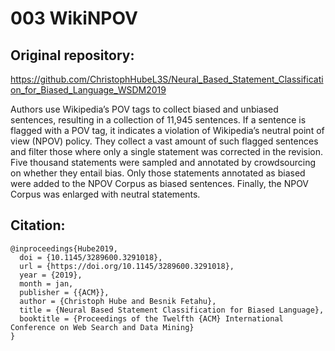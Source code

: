 # 003 WikiNPOV




## Original repository:
https://github.com/ChristophHubeL3S/Neural_Based_Statement_Classification_for_Biased_Language_WSDM2019


Authors use Wikipedia’s POV
tags to collect biased and unbiased sentences, resulting in a collection of 11,945 sentences. If a sentence is flagged with a POV tag, it indicates a violation of Wikipedia’s
neutral point of view (NPOV) policy. They collect a vast amount
of such flagged sentences and filter those where only a single statement was corrected
in the revision. Five thousand statements were sampled and annotated by crowdsourcing on whether they entail bias. Only those statements annotated as biased
were added to the NPOV Corpus as biased sentences. Finally, the NPOV Corpus
was enlarged with neutral statements.

## Citation:
```
@inproceedings{Hube2019,
  doi = {10.1145/3289600.3291018},
  url = {https://doi.org/10.1145/3289600.3291018},
  year = {2019},
  month = jan,
  publisher = {{ACM}},
  author = {Christoph Hube and Besnik Fetahu},
  title = {Neural Based Statement Classification for Biased Language},
  booktitle = {Proceedings of the Twelfth {ACM} International Conference on Web Search and Data Mining}
}
```